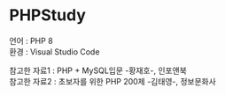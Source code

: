 # PHPStudy

언어 : PHP 8 <br>
환경 : Visual Studio Code <br>

참고한 자료1 : PHP + MySQL입문 -황재호-, 인포앤북   
참고한 자료2 : 초보자를 위한 PHP 200제 -김태영-, 정보문화사

